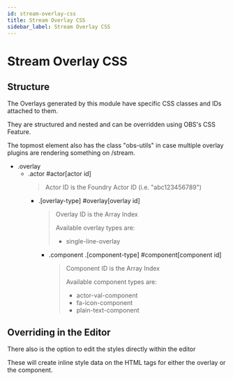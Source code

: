 ```yaml
---
id: stream-overlay-css
title: Stream Overlay CSS
sidebar_label: Stream Overlay CSS
---
```


# Stream Overlay CSS

## Structure

The Overlays generated by this module have specific CSS classes and IDs attached to them.

They are structured and nested and can be overridden using OBS's CSS Feature.

The topmost element also has the class "obs-utils" in case multiple overlay plugins are rendering something on /stream.

* .overlay 
  * .actor #actor[actor id]
    > Actor ID is the Foundry Actor ID (i.e. "abc123456789")
    * .[overlay-type] #overlay[overlay id]
      > Overlay ID is the Array Index
      >
      > Available overlay types are:
      > * single-line-overlay
      * .component .[component-type] #component[component id]
        > Component ID is the Array Index
        >
        > Available component types are:
        > * actor-val-component
        > * fa-icon-component
        > * plain-text-component

## Overriding in the Editor

There also is the option to edit the styles directly within the editor

These will create inline style data on the HTML tags for either the overlay or the component.